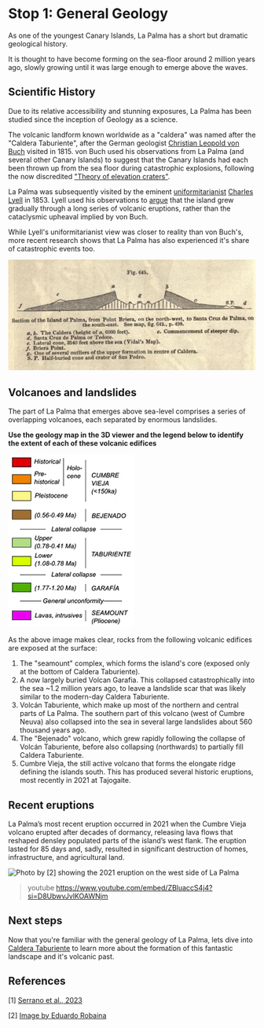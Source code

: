 
# Stop 1: General Geology

As one of the youngest Canary Islands, La Palma has a short but dramatic geological history. 

It is thought to have become forming on the sea-floor around 2 million years ago, slowly growing until it was large enough to emerge above the waves.

## Scientific History

Due to its relative accessibility and stunning exposures, La Palma has been studied since the inception of Geology as a science.

The volcanic landform known worldwide as a "caldera" was named after the "Caldera Taburiente", after the German geologist [Christian Leopold von Buch](https://www.encyclopedia.com/science/dictionaries-thesauruses-pictures-and-press-releases/buch-christian-leopold-von) visited in 1815. von Buch used his observations from La Palma (and several other Canary Islands) to suggest that the Canary Islands had each been thrown up from the sea floor during catastrophic explosions, following the now discredited ["Theory of elevation craters"](https://en.wikipedia.org/wiki/Elevation_crater).

La Palma was subsequently visited by the eminent  [uniformitarianist](https://en.wikipedia.org/wiki/Uniformitarianism) [Charles Lyell](https://en.wikipedia.org/wiki/Charles_Lyell) in 1853. Lyell used his observations to [argue](https://pubs.geoscienceworld.org/gsl/books/edited-volume/1657/chapter-abstract/107471535/The-geological-travels-of-Sir-Charles-Lyell-in) that the island grew gradually through a long series of volcanic eruptions, rather than the cataclysmic upheaval implied by von Buch.   

While Lyell's uniformitarianist view was closer to reality than von Buch's, more recent research shows that La Palma has also experienced it's share of catastrophic events too. 

![A cross-section across La Palma created by Charles Lyell following his visit. This clearly distinguishes the dense and heavily intruded basalts formed below sea level and overlying volcanic flows and deposits formed once the volcano emerged from the ocean.](./img/lyellSection.jpg)

## Volcanoes and landslides

The part of La Palma that emerges above sea-level comprises a series of overlapping volcanoes, each separated by enormous landslides. 

**Use the geology map in the 3D viewer and the legend below to identify the extent of each of these volcanic edifices**

![Legend for the geological map of La Palma, as adapted from [1]. Click the `geology` button in the 3D viewer to see the map](./img/geolegend.png)

As the above image makes clear, rocks from the following volcanic edifices are exposed at the surface:

1. The "seamount" complex, which forms the island's core (exposed only at the bottom of Caldera Taburiente).
2. A now largely buried Volcan Garafia. This collapsed catastrophically into the sea ~1.2 million years ago, to leave a landslide scar that was likely similar to the modern-day Caldera Taburiente.
3. Volcán Taburiente, which make up most of the northern and central parts of La Palma. The southern part of this volcano (west of Cumbre Neuva) also collapsed into the sea in several large landslides about 560 thousand years ago.
4. The "Bejenado" volcano, which grew rapidly following the  collapse of Volcán Taburiente, before also collapsing (northwards) to partially fill Caldera Taburiente.
5. Cumbre Vieja, the still active volcano that forms the elongate ridge defining the islands south. This has produced several historic eruptions, most recently in 2021 at Tajogaite.


## Recent eruptions

La Palma’s most recent eruption occurred in 2021 when the Cumbre Vieja volcano erupted after decades of dormancy, releasing lava flows that reshaped densley populated parts of the island’s west flank. The eruption lasted for 85 days and, sadly, resulted in significant destruction of homes, infrastructure, and agricultural land. 

![Photo by [2] showing the 2021 eruption on the west side of La Palma](https://upload.wikimedia.org/wikipedia/commons/thumb/6/62/LUN_8401.jpg/2560px-LUN_8401.jpg)

> youtube https://www.youtube.com/embed/ZBluaccS4j4?si=D8UbwvJvlKOAWNjm

## Next steps

Now that you're familiar with the general geology of La Palma, lets dive into [Caldera Taburiente](./#/taburiente) to learn more about the formation of this fantastic landscape and it's volcanic past.

## References

[1] [Serrano et al., 2023](https://www.sciencedirect.com/science/article/pii/S0377027323001270?via%3Dihub)

[2] [Image by Eduardo Robaina](https://en.wikipedia.org/wiki/2021_Cumbre_Vieja_volcanic_eruption#/media/File:LUN_8401.jpg)
